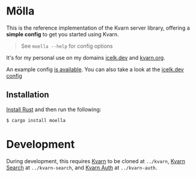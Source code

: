 # Mölla

This is the reference implementation of the Kvarn server library,
offering a **simple config** to get you started using Kvarn.

> See `moella --help` for config options

It's for my personal use on my domains [icelk.dev](https://icelk.dev/) and [kvarn.org](https://kvarn.org/).

An example config [is available](https://github.com/Icelk/moella/blob/main/example-config.ron).
You can also take a look at the [icelk.dev config](https://github.com/Icelk/icelk.dev/blob/main/icelk.dev.ron)

## Installation

[Install Rust](https://rust-lang.org/learn/get-started) and then run the following:

```shell
$ cargo install moella
```

# Development

During development, this requires [Kvarn](https://github.com/Icelk/kvarn) to be cloned at `../kvarn`, [Kvarn Search](https://github.com/Icelk/kvarn-search) at `../kvarn-search`, and [Kvarn Auth](https://github.com/Icelk/kvarn-auth) at `../kvarn-auth`.
